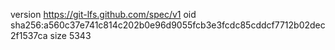 version https://git-lfs.github.com/spec/v1
oid sha256:a560c37e741c814c202b0e96d9055fcb3e3fcdc85cddcf7712b02dec2f1537ca
size 5343
